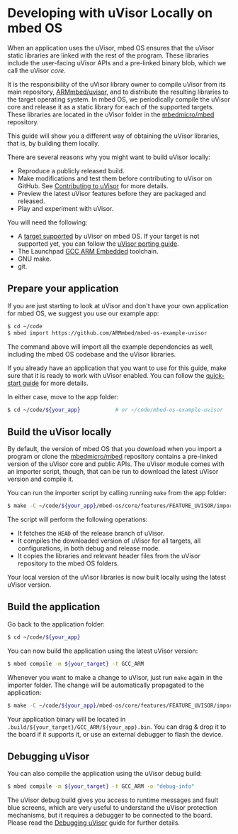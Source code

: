 # Developing with uVisor Locally on mbed OS

When an application uses the uVisor, mbed OS ensures that the uVisor static libraries are linked with the rest of the program. These libraries include the user-facing uVisor APIs and a pre-linked binary blob, which we call the uVisor *core*.

It is the responsibility of the uVisor library owner to compile uVisor from its main repository, [ARMmbed/uvisor](https://github.com/ARMmbed/uvisor), and to distribute the resulting libraries to the target operating system. In mbed OS, we periodically compile the uVisor core and release it as a static library for each of the supported targets. These libraries are located in the uVisor folder in the [mbedmicro/mbed](https://github.com/mbedmicro/mbed) repository.

This guide will show you a different way of obtaining the uVisor libraries, that is, by building them locally.

There are several reasons why you might want to build uVisor locally:

* Reproduce a publicly released build.
* Make modifications and test them before contributing to uVisor on GitHub. See [Contributing to uVisor](../CONTRIBUTING.md) for more details.
* Preview the latest uVisor features before they are packaged and released.
* Play and experiment with uVisor.

You will need the following:

* A [target supported](../README.md#supported-platforms) by uVisor on mbed OS. If your target is not supported yet, you can follow the [uVisor porting guide](PORTING.md).
* The Launchpad [GCC ARM Embedded](https://launchpad.net/gcc-arm-embedded) toolchain.
* GNU make.
* git.

## Prepare your application

If you are just starting to look at uVisor and don't have your own application for mbed OS, we suggest you use our example app:

```bash
$ cd ~/code
$ mbed import https://github.com/ARMmbed/mbed-os-example-uvisor
```

The command above will import all the example dependencies as well, including the mbed OS codebase and the uVisor libraries.

If you already have an application that you want to use for this guide, make sure that it is ready to work with uVisor enabled. You can follow the [quick-start guide](QUICKSTART.md) for more details.

In either case, move to the app folder:

```bash
$ cd ~/code/${your_app}           # or ~/code/mbed-os-example-uvisor
```

## Build the uVisor locally

By default, the version of mbed OS that you download when you import a program or clone the [mbedmicro/mbed](https://github.com/mbedmicro/mbed) repository contains a pre-linked version of the uVisor core and public APIs. The uVisor module comes with an importer script, though, that can be run to download the latest uVisor version and compile it.

You can run the importer script by calling running `make` from the app folder:

```bash
$ make -C ~/code/${your_app}/mbed-os/core/features/FEATURE_UVISOR/importer
```

The script will perform the following operations:

* It fetches the `HEAD` of the release branch of uVisor.
* It compiles the downloaded version of uVisor for all targets, all configurations, in both debug and release mode.
* It copies the libraries and relevant header files from the uVisor repository to the mbed OS folders.

Your local version of the uVisor libraries is now built locally using the latest uVisor version.

## Build the application

Go back to the application folder:

```bash
$ cd ~/code/${your_app}
```

You can now build the application using the latest uVisor version:

```bash
$ mbed compile -m ${your_target} -t GCC_ARM
```

Whenever you want to make a change to uVisor, just run `make` again in the importer folder. The change will be automatically propagated to the application:

```bash
$ make -C ~/code/${your_app}/mbed-os/core/features/FEATURE_UVISOR/importer
```

Your application binary will be located in `.build/${your_target}/GCC_ARM/${your_app}.bin`. You can drag & drop it to the board if it supports it, or use an external debugger to flash the device.

## Debugging uVisor

You can also compile the application using the uVisor debug build:

```bash
$ mbed compile -m ${your_target} -t GCC_ARM -o "debug-info"
```

The uVisor debug build gives you access to runtime messages and fault blue screens, which are very useful to understand the uVisor protection mechanisms, but it requires a debugger to be connected to the board. Please read the [Debugging uVisor](DEBUGGING.md) guide for further details.
